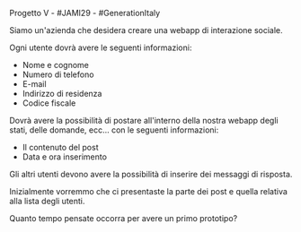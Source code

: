 Progetto V - #JAMI29 - #GenerationItaly

Siamo un'azienda che desidera creare una webapp di interazione sociale.

Ogni utente dovrà avere le seguenti informazioni:
- Nome e cognome
- Numero di telefono
- E-mail
- Indirizzo di residenza
- Codice fiscale

Dovrà avere la possibilità di postare all'interno della nostra webapp degli stati, delle domande, ecc... con le seguenti informazioni:
- Il contenuto del post
- Data e ora inserimento

Gli altri utenti devono avere la possibilità di inserire dei messaggi di risposta.

Inizialmente vorremmo che ci presentaste la parte dei post e quella relativa alla lista degli utenti.

Quanto tempo pensate occorra per avere un primo prototipo?
